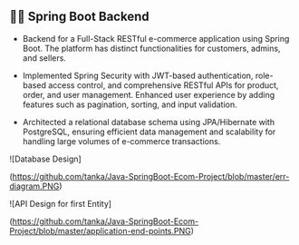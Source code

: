 
<h2>👨‍💻 Spring Boot Backend</h2>

- Backend for a Full-Stack RESTful e-commerce application using Spring Boot. The platform has distinct functionalities for customers, admins, and sellers. 

-	Implemented Spring Security with JWT-based authentication, role-based access control, and comprehensive RESTful APIs for product, order, and user management. Enhanced user experience by adding features such as pagination, sorting, and input validation.
  
-	Architected a relational database schema using JPA/Hibernate with PostgreSQL, ensuring efficient data management and scalability for handling large volumes of e-commerce transactions. 

![Database Design]

(https://github.com/tanka/Java-SpringBoot-Ecom-Project/blob/master/err-diagram.PNG)

![API Design for first Entity]

(https://github.com/tanka/Java-SpringBoot-Ecom-Project/blob/master/application-end-points.PNG)
